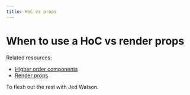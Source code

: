 ```yaml
---
title: HoC vs props
---
```


# When to use a HoC vs render props

Related resources:

- [Higher order components](https://reactjs.org/docs/higher-order-components.html)
- [Render props](https://cdb.reacttraining.com/use-a-render-prop-50de598f11ce)

To flesh out the rest with Jed Watson.
